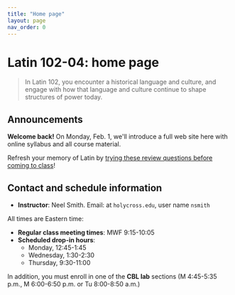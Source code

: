 ```yaml
---
title: "Home page"
layout: page
nav_order: 0
---
```



# Latin 102-04: home page

> In Latin 102, you encounter a historical language and culture, and engage with how that language and culture continue to shape structures of power today.

## Announcements

**Welcome back!**  On Monday, Feb. 1, we'll introduce a full web site here with online syllabus and all course material.

Refresh your memory of Latin by [trying these review questions before coming to class](assignments/welcomeback/)!

## Contact and schedule information

- **Instructor**: Neel Smith.  Email: at `holycross.edu`, user name `nsmith`

All times are Eastern time:


- **Regular class meeting times**:   MWF 9:15-10:05
- **Scheduled drop-in hours**: 
    - Monday, 12:45-1:45
    - Wednesday, 1:30-2:30
    - Thursday, 9:30-11:00


In addition, you must enroll in one of the **CBL lab** sections (M 4:45-5:35 p.m., M 6:00-6:50 p.m. or Tu 8:00-8:50 a.m.)
